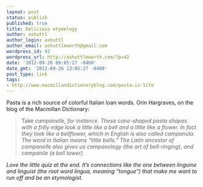 ```yaml
---
layout: post
status: publish
published: true
title: Delicious etymology
author: ashuttl
author_login: ashuttl
author_email: ashuttleworth@gmail.com
wordpress_id: 42
wordpress_url: http://ashuttleworth.com/?p=42
date: '2012-09-26 09:05:27 -0400'
date_gmt: '2012-09-26 13:05:27 -0400'
post_type: link
tags:
- http://www.macmillandictionaryblog.com/pasta-is-life
---
```

Pasta is a rich source of colorful Italian loan words. Orin Hargraves, on the blog of the Macmillan Dictionary:

> Take <em>campanelle, for instance. These cone-shaped pasta shapes with a frilly edge look a little like a bell and a little like a flower. In fact they look like a bellflower, which in English is also called <em>campanula. The word in Italian means “little bells.” The Latin ancestor of <em>campanelle also gives us <em>campanology (the art of bell-ringing), and <em>campanile (a bell tower).

Love the little quiz at the end. It’s connections like the one between _linguine_ and _linguist_ (the root word _lingua_, meaning “tongue”) that make me want to run off and be an etymologist.

